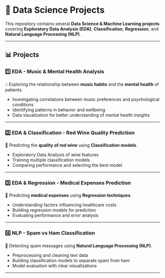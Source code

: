 # 🧠 Data Science Projects

This repository contains several **Data Science & Machine Learning projects** covering **Exploratory Data Analysis (EDA)**, **Classification**, **Regression**, and **Natural Language Processing (NLP)**.

---

## 📊 Projects

### 1️⃣ EDA - Music & Mental Health Analysis

🎶 Exploring the relationship between **music habits** and the **mental health** of patients.

* Investigating correlations between music preferences and psychological conditions
* Identifying patterns in behavior and wellbeing
* Data visualization for better understanding of mental health insights

---

### 2️⃣ EDA & Classification - Red Wine Quality Prediction

🍷 Predicting the **quality of red wine** using **Classification models**.

* Exploratory Data Analysis of wine features
* Training multiple classification models
* Comparing performance and selecting the best model

---

### 3️⃣ EDA & Regression - Medical Expenses Prediction

💊 Predicting **medical expenses** using **Regression techniques**.

* Understanding factors influencing healthcare costs
* Building regression models for prediction
* Evaluating performance and error analysis

---

### 4️⃣ NLP - Spam vs Ham Classification

📧 Detecting spam messages using **Natural Language Processing (NLP)**.

* Preprocessing and cleaning text data
* Building classification models to separate spam from ham
* Model evaluation with clear visualizations

---
